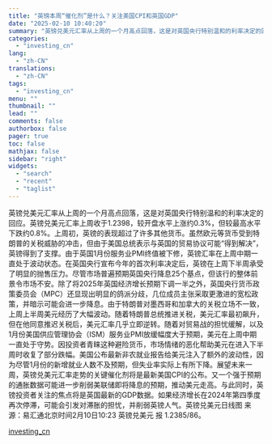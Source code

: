 ```yaml
---
title: "英镑本周“催化剂”是什么？关注美国CPI和英国GDP"
date: "2025-02-10 10:40:20"
summary: "英镑兑美元汇率从上周的一个月高点回落，这是对英国央行特别温和的利率决定的回应。英镑兑美元汇率上周收于..."
categories:
  - "investing_cn"
lang:
  - "zh-CN"
translations:
  - "zh-CN"
tags:
  - "investing_cn"
menu: ""
thumbnail: ""
lead: ""
comments: false
authorbox: false
pager: true
toc: false
mathjax: false
sidebar: "right"
widgets:
  - "search"
  - "recent"
  - "taglist"
---
```


英镑兑美元汇率从上周的一个月高点回落，这是对英国央行特别温和的利率决定的回应。英镑兑美元汇率上周收于1.2398，较开盘水平上涨约0.3%，但较最高水平下跌约0.8%。上周初，英镑的表现超过了许多其他货币。虽然欧元等货币受到特朗普的关税威胁的冲击，但由于美国总统表示与英国的贸易协议可能“得到解决”，英镑得到了支撑。由于英国1月份服务业PMI终值被下修，英镑汇率在上周中期一直处于波动状态。在英国央行宣布今年的首次利率决定后，英镑在上周下半周承受了明显的抛售压力。尽管市场普遍预期英国央行降息25个基点，但该行的整体前景令市场不安。除了将2025年英国经济增长预期下调一半之外，英国央行货币政策委员会（MPC）还显现出明显的鸽派分歧，几位成员主张采取更激进的宽松政策，并暗示可能会进一步降息。由于特朗普对墨西哥和加拿大的关税立场不一致，上周上半周美元经历了大幅波动。随着特朗普总统推进关税，美元汇率最初飙升，但在他同意推迟关税后，美元汇率几乎立即逆转。随着对贸易战的担忧缓解，以及1月份美国供应管理协会（ISM）服务业PMI放缓幅度大于预期，美元在上周中期一直处于守势。因投资者青睐这种避险货币，市场情绪的恶化帮助美元在进入下半周时收复了部分跌幅。美国公布最新非农就业报告给美元注入了额外的波动性，因为尽管1月份的新增就业人数不及预期，但失业率实际上有所下降。展望未来一周，英镑兑美元汇率走势的关键催化剂将是最新美国CPI的公布。又一个强于预期的通胀数据可能进一步削弱美联储即将降息的预期，推动美元走高。与此同时，英镑投资者关注的焦点将是英国最新的GDP数据。如果经济增长在2024年第四季度再次停滞，可能会引发对滞胀的担忧，并削弱英镑人气。英镑兑美元日线图 来源：易汇通北京时间2月10日10:23 英镑兑美元 报 1.2385/86。

[investing_cn](https://cn.investing.com/news/forex-news/article-2663583)
